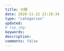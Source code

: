 ```yaml
---
title: 分類
date: 2020-11-22 23:18:34
type: "categories"
updated:
# top_img:
keywords:
description:
comments: false
---
```

